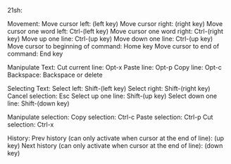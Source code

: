 21sh:

Movement: 
Move cursor left: (left key)
Move cursor right: (right key)
Move cursor one word left: Ctrl-(left key)
Move cursor one word right: Ctrl-(right key)
Move up one line: Ctrl-(up key)
Move down one line: Ctrl-(up key)
Move cursor to beginning of command: Home key
Move cursor to end of command: End key

Manipulate Text:
Cut current line: Opt-x
Paste line: Opt-p
Copy line: Opt-c
Backspace: Backspace or delete

Selecting Text:
Select left: Shift-(left key)
Select right: Shift-(right key)
Cancel selection: Esc
Select up one line: Shift-(up key)
Select down one line: Shift-(down key)

Manipulate selection:
Copy selection: Ctrl-c
Paste selection: Ctrl-p
Cut selection: Ctrl-x

History: 
Prev history (can only activate when cursor at the end of line): (up key)
Next history (can only activate when cursor at the end of line): (down key)